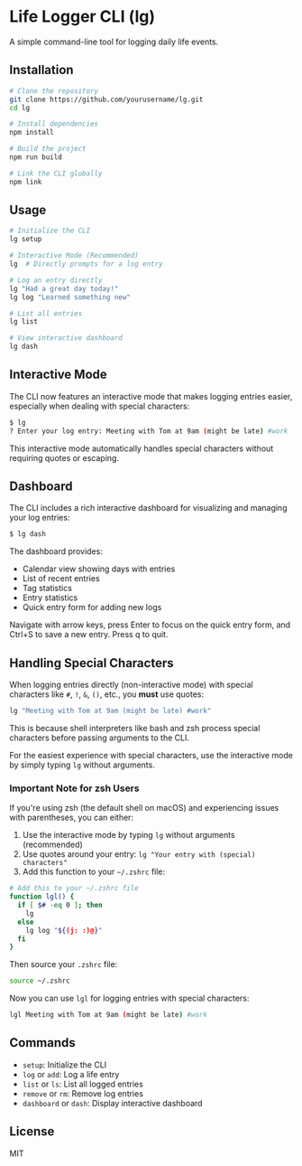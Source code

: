 # Life Logger CLI (lg)

A simple command-line tool for logging daily life events.

## Installation

```bash
# Clone the repository
git clone https://github.com/yourusername/lg.git
cd lg

# Install dependencies
npm install

# Build the project
npm run build

# Link the CLI globally
npm link
```

## Usage

```bash
# Initialize the CLI
lg setup

# Interactive Mode (Recommended)
lg  # Directly prompts for a log entry

# Log an entry directly
lg "Had a great day today!"
lg log "Learned something new"

# List all entries
lg list

# View interactive dashboard
lg dash
```

## Interactive Mode

The CLI now features an interactive mode that makes logging entries easier, especially when dealing with special characters:

```bash
$ lg
? Enter your log entry: Meeting with Tom at 9am (might be late) #work
```

This interactive mode automatically handles special characters without requiring quotes or escaping.

## Dashboard

The CLI includes a rich interactive dashboard for visualizing and managing your log entries:

```bash
$ lg dash
```

The dashboard provides:

- Calendar view showing days with entries
- List of recent entries
- Tag statistics
- Entry statistics
- Quick entry form for adding new logs

Navigate with arrow keys, press Enter to focus on the quick entry form, and Ctrl+S to save a new entry. Press q to quit.

## Handling Special Characters

When logging entries directly (non-interactive mode) with special characters like `#`, `!`, `&`, `()`, etc., you **must** use quotes:

```bash
lg "Meeting with Tom at 9am (might be late) #work"
```

This is because shell interpreters like bash and zsh process special characters before passing arguments to the CLI.

For the easiest experience with special characters, use the interactive mode by simply typing `lg` without arguments.

### Important Note for zsh Users

If you're using zsh (the default shell on macOS) and experiencing issues with parentheses, you can either:

1. Use the interactive mode by typing `lg` without arguments (recommended)
2. Use quotes around your entry: `lg "Your entry with (special) characters"`
3. Add this function to your `~/.zshrc` file:

```bash
# Add this to your ~/.zshrc file
function lgl() {
  if [ $# -eq 0 ]; then
    lg
  else
    lg log "${(j: :)@}"
  fi
}
```

Then source your `.zshrc` file:

```bash
source ~/.zshrc
```

Now you can use `lgl` for logging entries with special characters:

```bash
lgl Meeting with Tom at 9am (might be late) #work
```

## Commands

- `setup`: Initialize the CLI
- `log` or `add`: Log a life entry
- `list` or `ls`: List all logged entries
- `remove` or `rm`: Remove log entries
- `dashboard` or `dash`: Display interactive dashboard

## License

MIT
